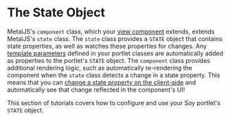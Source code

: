 # The State Object [](id=the-state-object)

MetalJS's `component` class, which your 
[view component](/develop/tutorials/-/knowledge_base/7-0/creating-a-soy-portlet#configuring-the-view-layer) 
extends, extends MetalJS's `state` class. The `state` class provides a `STATE` 
object that contains state properties, as well as watches these properties for 
changes. Any 
[template parameters](/develop/tutorials/-/knowledge_base/7-0/creating-a-soy-portlet#using-portlet-template-parameters-in-the-soy-template) 
defined in your portlet classes are automatically added as properties to the 
portlet's `STATE` object. The `component` class provides additional rendering 
logic, such as automatically re-rendering the component when the `state` class 
detects a change in a state property. This means that you can 
[change a state property on the client-side](/develop/tutorials/-/knowledge_base/7-0/configuring-soy-portlet-template-parameters-on-the-client-side) 
and automatically see that change reflected in the component's UI!

This section of tutorials covers how to configure and use your Soy portlet's 
`STATE` object.
